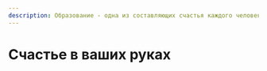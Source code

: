```yaml
---
description: Образование - одна из составляющих счастья каждого человека
---
```


# Счастье в ваших руках

<div data-full-width="false"><figure><img src="https://images.unsplash.com/photo-1703249181171-22037ab2afd8?crop=entropy&#x26;cs=srgb&#x26;fm=jpg&#x26;ixid=M3wxOTcwMjR8MHwxfHJhbmRvbXx8fHx8fHx8fDE3MDQ3ODk5NTB8&#x26;ixlib=rb-4.0.3&#x26;q=85" alt=""><figcaption></figcaption></figure></div>
